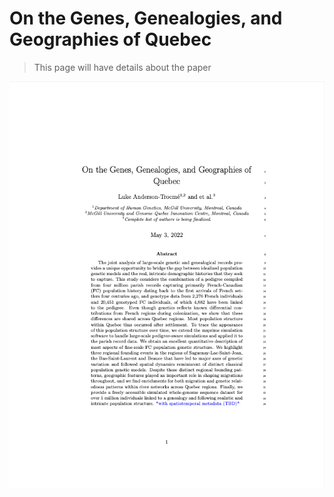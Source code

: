 # On the Genes, Genealogies, and Geographies of Quebec

> This page will have details about the paper

![p1](./images/p1.png)
